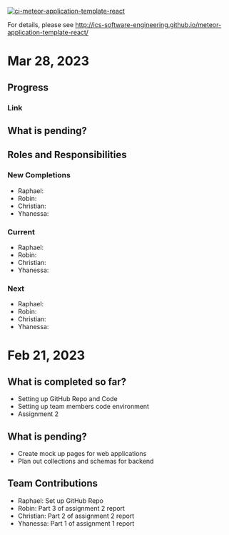 [![ci-meteor-application-template-react](https://github.com/ics-software-engineering/meteor-application-template-react/actions/workflows/ci.yml/badge.svg)](https://github.com/ics-software-engineering/meteor-application-template-react/actions/workflows/ci.yml)

For details, please see http://ics-software-engineering.github.io/meteor-application-template-react/

# Mar 28, 2023
## Progress
### Link

## What is pending?

## Roles and Responsibilities
### New Completions
* Raphael:
* Robin:
* Christian:
* Yhanessa: 
### Current
* Raphael:
* Robin:
* Christian:
* Yhanessa: 
### Next
* Raphael:
* Robin:
* Christian:
* Yhanessa: 

# Feb 21, 2023
## What is completed so far? 
* Setting up GitHub Repo and Code
* Setting up team members code environment
* Assignment 2

## What is pending?
* Create mock up pages for web applications
* Plan out collections and schemas for backend

## Team Contributions
* Raphael: Set up GitHub Repo
* Robin: Part 3 of assignment 2 report
* Christian: Part 2 of assignment 2 report
* Yhanessa: Part 1 of assignment 1 report 
